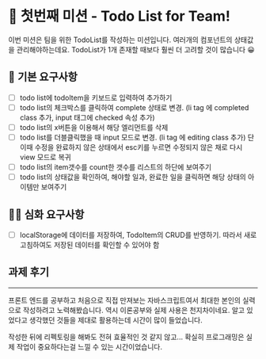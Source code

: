 # 🏴 첫번째 미션 - Todo List for Team!

이번 미션은 팀을 위한 TodoList를 작성하는 미션입니다. 여러개의 컴포넌트의 상태값을 관리해야하는데요. TodoList가 1개 존재할 때보다 훨씬 더 고려할 것이 많습니다 😀

## 🚀 기본 요구사항

- [ ] todo list에 todoItem을 키보드로 입력하여 추가하기
- [ ] todo list의 체크박스를 클릭하여 complete 상태로 변경. (li tag 에 completed class 추가, input 태그에 checked 속성 추가)
- [ ] todo list의 x버튼을 이용해서 해당 엘리먼트를 삭제
- [ ]  todo list를 더블클릭했을 때 input 모드로 변경. (li tag 에 editing class 추가) 단 이때 수정을 완료하지 않은 상태에서 esc키를 누르면 수정되지 않은 채로 다시 view 모드로 복귀
- [ ] todo list의 item갯수를 count한 갯수를 리스트의 하단에 보여주기
- [ ] todo list의 상태값을 확인하여, 해야할 일과, 완료한 일을 클릭하면 해당 상태의 아이템만 보여주기

## 🚀🚀 심화 요구사항

- [ ] localStorage에 데이터를 저장하여, TodoItem의 CRUD를 반영하기. 따라서 새로고침하여도 저장된 데이터를 확인할 수 있어야 함


## 과제 후기

*** 

프론트 엔드를 공부하고 처음으로 직접 만져보는 자바스크립트여서 최대한 본인의 실력으로 작성하려고 노력해봤습니다.
역시 이론공부와 실제 사용은 천지차이네요. 알고 있었다고 생각했던 것들을 제대로 활용하는데 시간이 많이 들었습니다.

작성한 뒤에 리펙토링을 해봐도 전혀 효율적인 것 같지 않고... 확실히 프로그래밍은 실제 작업이 중요하다는걸 느낄 수 있는 시간이었습니다.

